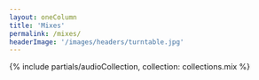 ```yaml
---
layout: oneColumn
title: 'Mixes'
permalink: /mixes/
headerImage: '/images/headers/turntable.jpg'
---
```


{% include partials/audioCollection, collection: collections.mix %}
